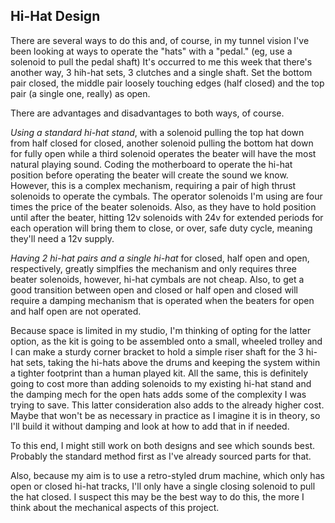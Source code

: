 ## Hi-Hat Design

There are several ways to do this and, of course, in my tunnel vision I've been looking at ways to operate the "hats" with a "pedal." (eg, use a solenoid to pull the pedal shaft) It's occurred to me this week that there's another way, 3 hih-hat sets, 3 clutches and a single shaft. Set the bottom pair closed, the middle pair loosely touching edges (half closed) and the top pair (a single one, really) as open.

There are advantages and disadvantages to both ways, of course.

*Using a standard hi-hat stand*, with a solenoid pulling the top hat down from half closed for closed, another solenoid pulling the bottom hat down for fully open while a third solenoid operates the beater will have the most natural playing sound. Coding the motherboard to operate the hi-hat position before operating the beater will create the sound we know. However, this is a complex mechanism, requiring a pair of high thrust solenoids to operate the cymbals. The operator solenoids I'm using are four times the price of the beater solenoids. Also, as they have to hold position until after the beater, hitting 12v solenoids with 24v for extended periods for each operation will bring them to close, or over, safe duty cycle, meaning they'll need a 12v supply.

*Having 2 hi-hat pairs and a single hi-hat* for closed, half open and open, respectively, greatly simplfies the mechanism and only requires three beater solenoids, however, hi-hat cymbals are not cheap. Also, to get a good transition between open and closed or half open and closed will require a damping mechanism that is operated when the beaters for open and half open are not operated. 

Because space is limited in my studio, I'm thinking of opting for the latter option, as the kit is going to be assembled onto a small, wheeled trolley and I can make a sturdy corner bracket to hold a simple riser shaft for the 3 hi-hat sets, taking the hi-hats above the drums and keeping the system within a tighter footprint than a human played kit. All the same, this is definitely going to cost more than adding solenoids to my existing hi-hat stand and the damping mech for the open hats adds some of the complexity I was trying to save. This latter consideration also adds to the already higher cost. Maybe that won't be as necessary in practice as I imagine it is in theory, so I'll build it without damping and look at how to add that in if needed.

To this end, I might still work on both designs and see which sounds best. Probably the standard method first as I've already sourced parts for that.

Also, because my aim is to use a retro-styled drum machine, which only has open or closed hi-hat tracks, I'll only have a single closing solenoid to pull the hat closed. I suspect this may be the best way to do this, the more I think about the mechanical aspects of this project.